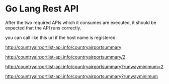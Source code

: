 # Go Lang Rest API

After the two required APIs which it consumes are executed, it should be expected that the API runs correctly.

you can call like this url if the host name is registered.

http://countryairportlist-api.info/countryairportsummary

http://countryairportlist-api.info/countryairportsummary/2

http://countryairportlist-api.info/countryairportsummary?runwayminimum=2

http://countryairportlist-api.info/countryairportsummary?runwayminimum
